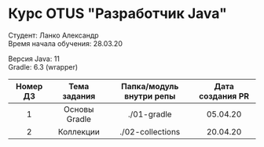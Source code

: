 # Курс OTUS "Разработчик Java"

Студент: Ланко Александр
<br>
Время начала обучения: 28.03.20


Версия Java: 11
<br>
Gradle: 6.3 (wrapper)

| Номер ДЗ | Тема задания  | Папка/модуль внутри репы | Дата создания PR |
| :------: | :----------:  | :----------------------: | :--------------: |
|     1    | Основы Gradle | ./01-gradle              |     05.04.20     |
|     2    |   Коллекции   | ./02-collections         |     20.04.20     |

